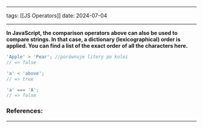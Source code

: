 
--- 
tags:  [[JS Operators]]
date: 2024-07-04

---

**In JavaScript, the comparison operators above can also be used to compare strings. In that case, a dictionary (lexicographical) order is applied. You can find a list of the exact order of all the characters here.**

```js
'Apple' > 'Pear'; //porównuje litery po kolei
// => false

'a' < 'above';
// => true

'a' === 'A';
// => false

```

### References:


---



